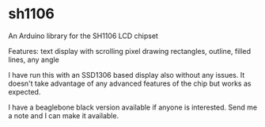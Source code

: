 sh1106
======

An Arduino library for the SH1106 LCD chipset

Features:
	text display with scrolling
	pixel drawing
	rectangles, outline, filled
	lines, any angle

I have run this with an SSD1306 based display also without any issues.  It doesn't take advantage of any advanced features of the chip but works as expected.

I have a beaglebone black version available if anyone is interested.  Send me a note and I can make it available.
